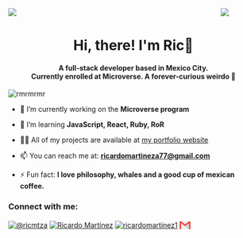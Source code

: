<img align="right" src="https://media0.giphy.com/media/R03zWv5p1oNSQd91EP/giphy.gif?cid=ecf05e47vkejhc6dfwueblznxu2l69kzlcmzrgqv9hcj9l5p&rid=giphy.gif&ct=g" width="15%"/> 
<img src="https://media0.giphy.com/media/R03zWv5p1oNSQd91EP/giphy.gif?cid=ecf05e47vkejhc6dfwueblznxu2l69kzlcmzrgqv9hcj9l5p&rid=giphy.gif&ct=g" width="15%"/>


<h1 align="center">Hi, there! I'm Ric👋</h1>
<h4 align="center">A full-stack developer based in Mexico City.<br>Currently enrolled at Microverse. A forever-curious weirdo 🤖</h4>

<p align="left"> <img src="https://komarev.com/ghpvc/?username=rmrmrmr&label=Profile%20views&color=0e75b6&style=flat" alt="rmrmrmr" /> </p>

- 🔭 I’m currently working on the **Microverse program**

- 🌱 I’m learning **JavaScript, React, Ruby, RoR**

- 👨‍💻 All of my projects are available at [my portfolio website](https://rmrmrmr.github.io/Portfolio-Website/)

- 📫 You can reach me at: **ricardomartineza77@gmail.com**

- ⚡ Fun fact: **I love philosophy, whales and a good cup of mexican coffee.**

<h3 align="left">Connect with me:</h3>
<p align="left">
<a href="https://twitter.com/ricmtza" target="blank"><img align="center" src="https://raw.githubusercontent.com/rahuldkjain/github-profile-readme-generator/master/src/images/icons/Social/twitter.svg" alt="@ricmtza" height="30" width="40" /></a>
<a href="https://www.linkedin.com/in/ricardomtz7714/" target="blank"><img align="center" src="https://raw.githubusercontent.com/rahuldkjain/github-profile-readme-generator/master/src/images/icons/Social/linked-in-alt.svg" alt="Ricardo Martínez" height="30" width="40" /></a>
<a href="https://www.hackerrank.com/ricardomartinez1" target="blank"><img align="center" src="https://raw.githubusercontent.com/rahuldkjain/github-profile-readme-generator/master/src/images/icons/Social/hackerrank.svg" alt="ricardomartinez1" height="70" width="60" /></a>
<a href="ricardomartineza77@gmail.com/"><img align="center" alt="Ricardo Martínez | Gmail" width="22px" src="Gmail.svg" /></a>
</p>
